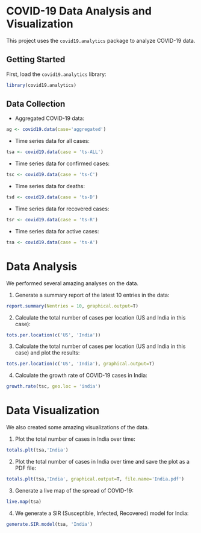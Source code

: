 # COVID-19 Data Analysis and Visualization 

This project uses the `covid19.analytics` package to analyze COVID-19 data.

## Getting Started

First, load the `covid19.analytics` library:

```r
library(covid19.analytics)
```

## Data Collection

* Aggregated COVID-19 data:

```r
ag <- covid19.data(case='aggregated')
```

* Time series data for all cases:

```r
tsa <- covid19.data(case = 'ts-ALL')
```

* Time series data for confirmed cases:

```r
tsc <- covid19.data(case = 'ts-C')
```

* Time series data for deaths:

```r
tsd <- covid19.data(case = 'ts-D')
```

* Time series data for recovered cases:

```r
tsr <- covid19.data(case = 'ts-R')
```

* Time series data for active cases:

```r
tsa <- covid19.data(case = 'ts-A')
```

# Data Analysis

We performed several amazing analyses on the data.

1. Generate a summary report of the latest  10 entries in the data:
   
```r
report.summary(Nentries = 10, graphical.output=T)
```

2. Calculate the total number of cases per location (US and India in this case):

```r
tots.per.location(c('US', 'India'))
```

3. Calculate the total number of cases per location (US and India in this case) and plot the results:

```r
tots.per.location(c('US', 'India'), graphical.output=T)
```

4. Calculate the growth rate of COVID-19 cases in India:

```r
growth.rate(tsc, geo.loc = 'india')
```


# Data Visualization

We also created some amazing visualizations of the data.

1. Plot the total number of cases in India over time:
    
```r
totals.plt(tsa,'India')
```

2. Plot the total number of cases in India over time and save the plot as a PDF file:

```r
totals.plt(tsa,'India', graphical.output=T, file.name='India.pdf')
```

3. Generate a live map of the spread of COVID-19:
   
```r
live.map(tsa)
```

4. We generate a SIR (Susceptible, Infected, Recovered) model for India:

```r
generate.SIR.model(tsa, 'India')
```
